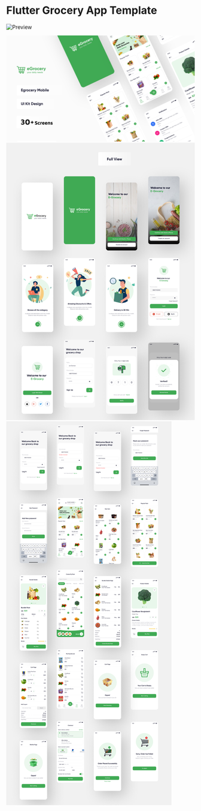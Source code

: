 # Flutter Grocery App Template


![Preview](/gif.gif)

![App UI](/ui.png)
![App UI](/g_0.png)
![App UI](/g_1.png)
